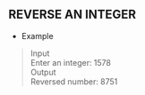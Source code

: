 ## REVERSE AN INTEGER

* Example  

> Input  
> Enter an integer: 1578  
> Output  
> Reversed number: 8751
